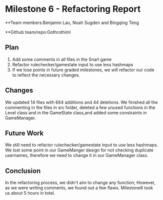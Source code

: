 # Milestone 6 - Refactoring Report

**Team members:Benjamin Lau, Noah Sugden and Bingqing Teng

**Github team/repo:Gothrothiml


## Plan
1. Add some comments in all files in the Snarl game
2. Refactor rulechecker/gamestate input to use less hashmaps
3. If we lose points in future graded milestones, we will refactor our code to reflect the necessary changes.


## Changes
We updated 14 files with 664 additions and 44 deletions.
We finished all the commenting in the files in src folder, deleted a few unused functions in the Level class and in the GameState class,and added some constraints in GameManager.


## Future Work
We still need to refactor rulechecker/gamestate input to use less hashmaps.
We lost some point in our GameManger design for not checking duplicate usernames, therefore we need to change it in our GameManager class.



## Conclusion
In the refactoring process, we didn't aim to change any function; However, as we were writing comments, we found out a few flaws.
Milestone6 took us about 5 hours in total.
